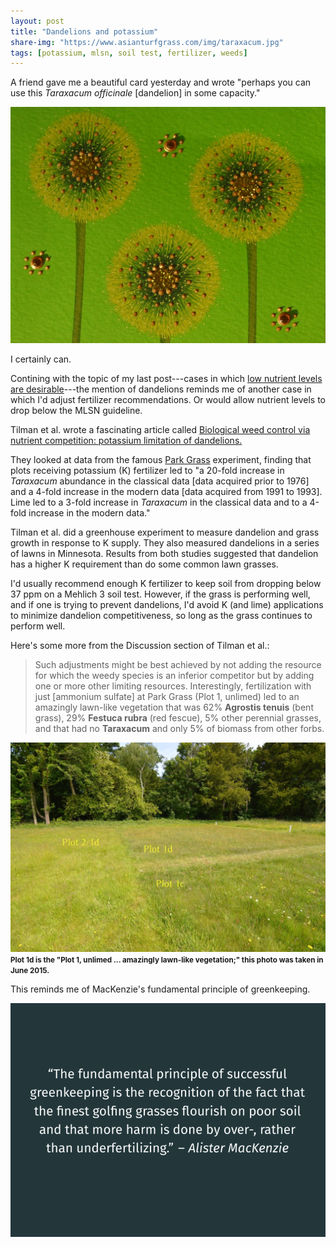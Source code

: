 ```yaml
---
layout: post
title: "Dandelions and potassium"
share-img: "https://www.asianturfgrass.com/img/taraxacum.jpg"
tags: [potassium, mlsn, soil test, fertilizer, weeds]
---
```


A friend gave me a beautiful card yesterday and wrote "perhaps you can use this *Taraxacum officinale* [dandelion] in some capacity."

![taraxacum officinale card](/img/taraxacum.jpg)

I certainly can. 

Contining with the topic of my last post---cases in which [low nutrient levels are desirable](https://www.asianturfgrass.com/2019-12-21-can-you-see-the-p/)---the mention of dandelions reminds me of another case in which I'd adjust fertilizer recommendations. Or would allow nutrient levels to drop below the MLSN guideline.

Tilman et al. wrote a fascinating article called [Biological weed control via nutrient competition: potassium limitation of dandelions.](https://doi.org/10.1890/1051-0761(1999)009[0103:BWCVNC]2.0.CO;2)

They looked at data from the famous [Park Grass](http://www.era.rothamsted.ac.uk/Park) experiment, finding that plots receiving potassium (K) fertilizer led to "a 20-fold increase in *Taraxacum* abundance in the classical data [data acquired prior to 1976] and a 4-fold increase in the modern data [data acquired from 1991 to 1993]. Lime led to a 3-fold increase in *Taraxacum* in the classical data and to a 4-fold increase in the modern data."

Tilman et al. did a greenhouse experiment to measure dandelion and grass growth in response to K supply. They also measured dandelions in a series of lawns in Minnesota. Results from both studies suggested that dandelion has a higher K requirement than do some common lawn grasses.

I'd usually recommend enough K fertilizer to keep soil from dropping below 37 ppm on a Mehlich 3 soil test. However, if the grass is performing well, and if one is trying to prevent dandelions, I'd avoid K (and lime) applications to minimize dandelion competitiveness, so long as the grass continues to perform well.

Here's some more from the Discussion section of Tilman et al.:

> Such adjustments might be best achieved by not adding the resource for which the weedy species is an inferior competitor but by adding one or more other limiting resources. Interestingly, fertilization with just [ammonium sulfate] at Park Grass (Plot 1, unlimed) led to an amazingly lawn-like vegetation that was 62% **Agrostis tenuis** (bent grass), 29% **Festuca rubra** (red fescue), 5% other perennial grasses, and that had no **Taraxacum** and only 5% of biomass from other forbs.

![park grass plot 1d](/img/park_grass_1d_june2015.jpg)
<small><strong>Plot 1d is the "Plot 1, unlimed ... amazingly lawn-like vegetation;" this photo was taken in June 2015.</strong></small> 

This reminds me of MacKenzie's fundamental principle of greenkeeping.

![mackenzie's fundamental principle of greenkeeping](/img/mackenzie_fundamental_principle.png)
